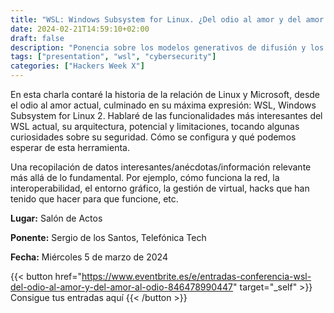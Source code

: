 ```yaml
---
title: "WSL: Windows Subsystem for Linux. ¿Del odio al amor y del amor al odio?"
date: 2024-02-21T14:59:10+02:00
draft: false
description: "Ponencia sobre los modelos generativos de difusión y los primeros pasos en las inteligencias artificiales generativas"
tags: ["presentation", "wsl", "cybersecurity"]
categories: ["Hackers Week X"]
---
```


En esta charla contaré la historia de la relación de Linux y Microsoft, desde el odio al amor actual, culminado en su máxima expresión: WSL, Windows Subsystem for Linux 2. Hablaré de las funcionalidades más interesantes del WSL actual, su arquitectura, potencial y limitaciones, tocando algunas curiosidades sobre su seguridad. Cómo se configura y qué podemos esperar de esta herramienta.

Una recopilación de datos interesantes/anécdotas/información relevante más allá de lo fundamental. Por ejemplo, cómo funciona la red, la interoperabilidad, el entorno gráfico, la gestión de virtual, hacks que han tenido que hacer para que funcione, etc.

**Lugar:** Salón de Actos

**Ponente:** Sergio de los Santos, Telefónica Tech

**Fecha:** Miércoles 5 de marzo de 2024

{{< button href="https://www.eventbrite.es/e/entradas-conferencia-wsl-del-odio-al-amor-y-del-amor-al-odio-846478990447" target="_self" >}}
Consigue tus entradas aquí
{{< /button >}}